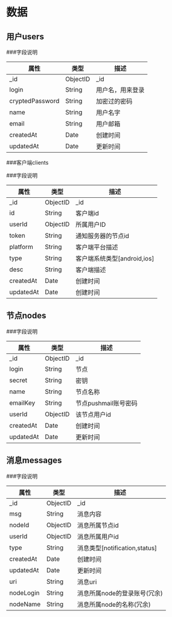 数据
===============================

用户users
-------------------------------

###字段说明

属性			|类型		|描述	
------------------------|---------------|-----------
\_id			|ObjectID	|\_id
login			|String		|用户名，用来登录
cryptedPassword		|String		|加密过的密码
name			|String		|用户名字
email			|String		|用户邮箱
createdAt		|Date		|创建时间
updatedAt		|Date		|更新时间

###客户端clients

###字段说明

属性			|类型		|描述	
------------------------|---------------|-----------
\_id			|ObjectID	|\_id
id			|String		|客户端id
userId			|ObjectID	|所属用户ID
token			|String		|通知服务器的节点id
platform		|String		|客户端平台描述
type			|String		|客户端系统类型[android,ios]
desc			|String		|客户端描述
createdAt		|Date		|创建时间
updatedAt		|Date		|创建时间


节点nodes
---------------------------------

###字段说明

属性			|类型		|描述	
------------------------|---------------|-----------
\_id			|ObjectID	|\_id
login			|String		|节点
secret			|String		|密钥
name			|String		|节点名称
emailKey		|String		|节点pushmail账号密码
userId			|ObjectID	|该节点用户id
createdAt		|Date		|创建时间
updatedAt		|Date		|更新时间

消息messages
---------------------------------

###字段说明

属性			|类型		|描述	
------------------------|---------------|-----------
\_id			|ObjectID	|\_id
msg			|String		|消息内容
nodeId			|ObjectID	|消息所属节点id
userId			|ObjectID	|消息所属用户id
type			|String		|消息类型[notification,status]
createdAt		|Date		|创建时间
updatedAt		|Date		|更新时间
uri			|String		|消息uri
nodeLogin		|String		|消息所属node的登录账号(冗余)
nodeName		|String		|消息所属node的名称(冗余)

